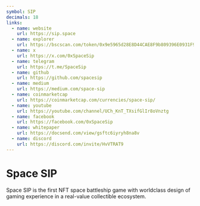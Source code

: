 ```yaml
---
symbol: SIP
decimals: 18
links:
  - name: website
    url: https://sip.space
  - name: explorer
    url: https://bscscan.com/token/0x9e5965d28E8D44CAE8F9b809396E0931F9Df71CA
  - name: x
    url: https://x.com/0xSpaceSip
  - name: telegram
    url: https://t.me/SpaceSip
  - name: github
    url: https://github.com/spacesip
  - name: medium
    url: https://medium.com/space-sip
  - name: coinmarketcap
    url: https://coinmarketcap.com/currencies/space-sip/
  - name: youtube
    url: https://youtube.com/channel/UCh_KnT_TXsifGlIr8oVnztg
  - name: facebook
    url: https://facebook.com/0xSpaceSip
  - name: whitepaper
    url: https://docsend.com/view/gsftc6iyryh8na8v
  - name: discord
    url: https://discord.com/invite/HvVTRAT9
---
```


# Space SIP

Space SIP is the first NFT space battleship game with worldclass design of gaming experience in a real-value collectible ecosystem.
